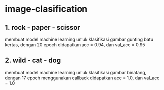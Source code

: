 # image-clasification 
## 1. rock - paper - scissor
membuat model machine learning untuk klasifikasi gambar gunting batu kertas, dengan 20 epoch didapatkan  acc = 0.94, dan  val_acc = 0.95
## 2. wild - cat - dog
membuat model machine learning untuk klasifikasi gambar binatang, dengan 17 epoch menggunakan callback didapatkan  acc = 1.0, dan  val_acc = 1.0

